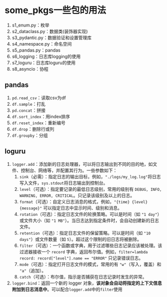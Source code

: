 # some_pkgs一些包的用法

1. s1_enum.py：枚举
2. s2_dataclass.py：数据类(装饰器实现)
3. s3_pydantic.py：数据验证和设置管理库
4. s4_namespace.py：命名空间
5. s5_pandas.py：pandas
6. s6_logging：日志库logging的使用
7. s7_loguru：日志库loguru的使用
8. s8_asyncio：协程


## pandas
1. `pd.read_csv`：读取csv为df
2. `df.sample`：打乱
3. `pd.concat`：拼接
4. `df.sort_index`：用index排序
5. `df.reset_index`：重新编号
6. `df.drop`：删除行或列
7. `df.groupby`：分组

## loguru
1. `logger.add`：添加新的日志处理器，可以将日志输出到不同的目的地，如文件、控制台、网络等，并配置其行为。一些参数如下：
   1. `sink`（必需）：指定日志的输出目标，例如，`"./logs/my_log.log"`将日志写入文件，`sys.stdout`将日志输出到控制台。
   2. `level`（可选）：指定要记录的最低日志级别，常用的级别有 `DEBUG, INFO, WARNING, ERROR, CRITICAL`。只记录该级别及以上的日志。
   3. `format`（可选）：自定义日志消息的格式，例如，`"{time} {level} {message}"` 可以指定日志中显示时间、级别和消息。
   4. `rotation`（可选）：指定日志文件的轮换策略。可以是时间（如 `"1 day"`）或文件大小（如 `"1 MB"`）。当日志达到指定条件时，会自动创建新的日志文件。
   5. `retention`（可选）：指定日志文件的保留策略。可以是时间（如 `"10 days"`）或文件数量（如 `5`）。超过这个限制的旧日志将被删除。
   6. `filter`（可选）：一个函数或字典，用于过滤哪些日志记录应该被处理。该过滤器接收一个 `record` 字典，返回布尔值。例如，`filter=lambda record: record["level"].name == "ERROR"` 只记录错误日志。
   7. `mode`（可选）：指定打开日志文件的模式，常用的有 `"w"`（写入，覆盖）和 `"a"`（追加）。
   8. `catch`（可选）：布尔值，指示是否捕获在日志记录时发生的异常。
2. `logger.bind`：返回一个新的 logger 对象，**该对象会自动将指定的上下文信息附加到日志消息中**。可以配合`logger.add`中的`filter`使用